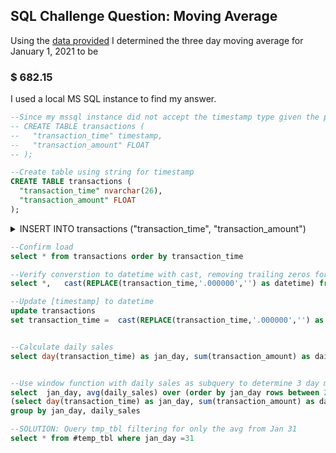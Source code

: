## SQL Challenge Question: Moving Average

Using the [data provided](https://www.db-fiddle.com/f/fufVxMKne1xMNHCbFoANMo/0) I determined the three day moving average for  January 1, 2021 to be 

### $ 682.15 

I used a local MS SQL instance to find my answer.

```sql
--Since my mssql instance did not accept the timestamp type given the precision of the values provided, I have changed the data type to datetime
-- CREATE TABLE transactions (
--   "transaction_time" timestamp,
--   "transaction_amount" FLOAT
-- );

--Create table using string for timestamp
CREATE TABLE transactions (
  "transaction_time" nvarchar(26),
  "transaction_amount" FLOAT
);
```

<details>
-- Insert:
<summary> INSERT INTO transactions
  ("transaction_time", "transaction_amount") </summary>
VALUES
  ('2021-01-16 00:05:54.000000', '25.05'),
  ('2021-01-07 20:53:04.000000', '124.00'),
  ('2021-01-18 22:55:37.000000', '66.58'),
  ('2021-01-21 00:36:57.000000', '9.99'),
  ('2021-01-19 06:31:10.000000', '22.27'),
  ('2021-01-10 01:24:04.000000', '576.76'),
  ('2021-01-04 00:07:27.000000', '49.91'),
  ('2021-01-25 20:36:17.000000', '14.11'),
  ('2021-01-08 21:11:16.000000', '112.21'),
  ('2021-01-07 00:06:21.000000', '331.80'),
  ('2021-01-18 09:30:10.000000', '900.00'),
  ('2021-01-22 20:30:14.000000', '130.72'),
  ('2021-01-18 00:06:21.000000', '91.53'),
  ('2021-01-01 09:29:56.000000', '900.00'),
  ('2021-01-13 20:50:02.000000', '33.04'),
  ('2021-01-05 00:06:15.000000', '142.30'),
  ('2021-01-09 01:02:40.000000', '15.00'),
  ('2021-01-12 05:49:02.000000', '28.25'),
  ('2021-01-03 00:03:22.000000', '14.69'),
  ('2021-01-05 00:49:45.000000', '93.25'),
  ('2021-01-12 20:38:30.000000', '500.00'),
  ('2021-01-31 00:09:01.000000', '23.10'),
  ('2021-01-11 10:56:16.000000', '75.64'),
  ('2021-01-30 00:04:01.000000', '6.75'),
  ('2021-01-04 11:35:53.000000', '4.99'),
  ('2021-01-29 05:39:47.000000', '33.73'),
  ('2021-01-08 06:37:49.000000', '143.12'),
  ('2021-01-07 00:48:07.000000', '20.00'),
  ('2021-01-24 11:01:21.000000', '1058.40'),
  ('2021-01-21 04:41:26.000000', '500.00'),
  ('2021-01-05 21:34:58.000000', '100.00'),
  ('2021-01-06 00:48:00.000000', '362.91'),
  ('2021-01-13 00:51:59.000000', '19.24'),
  ('2021-01-17 00:10:53.000000', '32.46'),
  ('2021-01-20 01:04:34.000000', '32.76'),
  ('2021-01-30 07:55:26.000000', '59.37'),
  ('2021-01-03 11:03:52.000000', '36.37'),
  ('2021-01-21 19:33:01.000000', '12.99'),
  ('2021-01-30 00:58:25.000000', '400.00'),
  ('2021-01-14 06:14:03.000000', '900.00'),
  ('2021-01-26 00:02:21.000000', '900.00'),
  ('2021-01-01 00:12:28.000000', '5000.00'),
  ('2021-01-26 04:45:44.000000', '900.00'),
  ('2021-01-23 04:31:41.000000', '623.72'),
  ('2021-01-25 08:48:28.000000', '33.05'),
  ('2021-01-18 01:20:23.000000', '48.75'),
  ('2021-01-22 00:41:55.000000', '47.00'),
  ('2021-01-28 00:05:20.000000', '35.00'),
  ('2021-01-29 00:06:33.000000', '1450.00'),
  ('2021-01-16 00:44:31.000000', '82.38'),
  ('2021-01-31 13:00:35.000000', '19.00'),
  ('2021-01-11 01:18:30.000000', '2130.54'),
  ('2021-01-20 05:44:23.000000', '13.02'),
  ('2021-01-27 19:50:22.000000', '150.00'),
  ('2021-01-15 00:04:12.000000', '641.37'),
  ('2021-01-19 01:10:40.000000', '235.44'),
  ('2021-01-27 00:37:59.000000', '216.99'),
  ('2021-01-27 04:53:20.000000', '54.35'),
  ('2021-01-19 00:04:03.000000', '99.95'),
  ('2021-01-06 20:49:50.000000', '57.08'),
  ('2021-01-17 12:39:03.000000', '22.75'),
  ('2021-01-05 06:24:32.000000', '500.00'),
  ('2021-01-31 01:56:35.000000', '17.33'),
  ('2021-01-11 21:35:49.000000', '10.66'),
  ('2021-01-13 06:38:51.000000', '9.99'),
  ('2021-01-15 00:53:48.000000', '450.00'),
  ('2021-01-28 00:39:16.000000', '27.92'),
  ('2021-01-17 01:21:03.000000', '13.61'),
  ('2021-01-02 11:07:27.000000', '84.31'),
  ('2021-01-19 19:55:26.000000', '15.10'),
  ('2021-01-24 01:27:27.000000', '47.90'),
  ('2021-01-12 00:48:20.000000', '8413.94'),
  ('2021-01-09 00:02:48.000000', '118.49'),
  ('2021-01-15 06:18:10.000000', '900.00'),
  ('2021-01-22 00:05:13.000000', '23.04'),
  ('2021-01-03 01:32:21.000000', '3.00'),
  ('2021-01-14 00:04:24.000000', '9.99'),
  ('2021-01-22 05:29:08.000000', '326.24'),
  ('2021-01-10 11:05:01.000000', '43.55'),
  ('2021-01-02 01:14:35.000000', '513.00'),
  ('2021-01-20 00:03:47.000000', '14.23'),
  ('2021-01-13 00:03:52.000000', '429.11'),
  ('2021-01-28 04:39:11.000000', '37.17'),
  ('2021-01-26 00:40:51.000000', '500.00'),
  ('2021-01-04 21:14:08.000000', '889.46'),
  ('2021-01-21 23:53:40.000000', '43.99'),
  ('2021-01-24 00:06:29.000000', '59.00'),
  ('2021-01-08 00:04:24.000000', '60.46'),
  ('2021-01-06 06:49:28.000000', '16.41'),
  ('2021-01-14 21:09:48.000000', '100.00'),
  ('2021-01-04 01:45:23.000000', '340.80'),
  ('2021-01-20 19:46:38.000000', '90.00'),
  ('2021-01-16 06:35:34.000000', '29.00'),
  ('2021-01-26 19:52:38.000000', '704.47'),
  ('2021-01-09 10:44:29.000000', '900.00'),
  ('2021-01-21 00:07:15.000000', '59.00'),
  ('2021-01-29 00:43:11.000000', '17.82'),
  ('2021-01-25 00:04:42.000000', '119.95'),
  ('2021-01-23 00:35:56.000000', '500.00'),
  ('2021-01-27 00:01:48.000000', '50.00'),
  ('2021-01-28 19:44:55.000000', '8874.32'),
  ('2021-01-29 20:37:37.000000', '19.35'),
  ('2021-01-06 00:04:15.000000', '8.20'),
  ('2021-01-14 00:40:59.000000', '2.84'),
  ('2021-01-12 00:06:22.000000', '1516.39'),
  ('2021-01-07 06:31:13.000000', '500.00'),
  ('2021-01-10 00:04:58.000000', '131.44'),
  ('2021-01-23 00:02:24.000000', '103.20'),
  ('2021-01-25 01:21:44.000000', '123.84'),
  ('2021-01-11 00:06:39.000000', '87.10'),
  ('2021-01-01 02:01:09.000000', '518.20'),
  ('2021-01-15 20:55:58.000000', '47.72'),
  ('2021-01-02 00:09:43.000000', '49.00'),
  ('2021-01-08 00:49:22.000000', '31.61');
<span style="font-family:Consolas";></span>
</details>

```sql
--Confirm load
select * from transactions order by transaction_time

--Verify converstion to datetime with cast, removing trailing zeros for time > 1s
select *,   cast(REPLACE(transaction_time,'.000000','') as datetime) from transactions

--Update [timestamp] to datetime
update transactions
set transaction_time =  cast(REPLACE(transaction_time,'.000000','') as datetime)


--Calculate daily sales
select day(transaction_time) as jan_day, sum(transaction_amount) as daily_sales from transactions group by day(transaction_time)


--Use window function with daily sales as subquery to determine 3 day moving avg, store result in temp table
select  jan_day, avg(daily_sales) over (order by jan_day rows between 2 preceding and current row) daily_sales into #temp_tbl from
(select day(transaction_time) as jan_day, sum(transaction_amount) as daily_sales from transactions group by day(transaction_time)) as sub_q
group by jan_day, daily_sales

--SOLUTION: Query tmp_tbl filtering for only the avg from Jan 31
select * from #temp_tbl where jan_day =31

```
